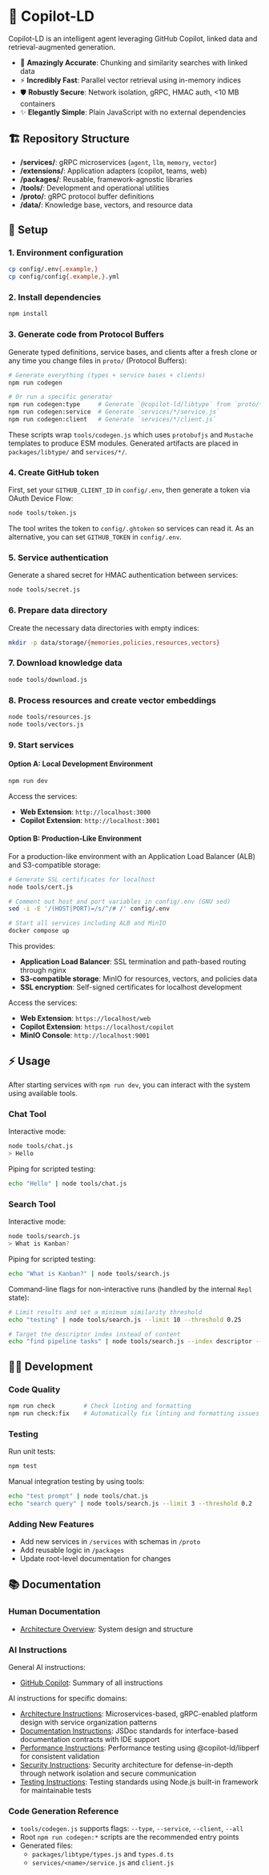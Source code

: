 # 🧬 Copilot-LD

Copilot-LD is an intelligent agent leveraging GitHub Copilot, linked data and
retrieval-augmented generation.

- 🎯 **Amazingly Accurate**: Chunking and similarity searches with linked data
- ⚡️ **Incredibly Fast**: Parallel vector retrieval using in-memory indices
- 🛡️ **Robustly Secure**: Network isolation, gRPC, HMAC auth, <10 MB containers
- ✨ **Elegantly Simple**: Plain JavaScript with no external dependencies

## 🏗️ Repository Structure

- **/services/**: gRPC microservices (`agent`, `llm`, `memory`, `vector`)
- **/extensions/**: Application adapters (copilot, teams, web)
- **/packages/**: Reusable, framework-agnostic libraries
- **/tools/**: Development and operational utilities
- **/proto/**: gRPC protocol buffer definitions
- **/data/**: Knowledge base, vectors, and resource data

## 🚀 Setup

### 1. Environment configuration

```sh
cp config/.env{.example,}
cp config/config{.example,}.yml
```

### 2. Install dependencies

```sh
npm install
```

### 3. Generate code from Protocol Buffers

Generate typed definitions, service bases, and clients after a fresh clone or
any time you change files in `proto/` (Protocol Buffers):

```sh
# Generate everything (types + service bases + clients)
npm run codegen

# Or run a specific generator
npm run codegen:type     # Generate `@copilot-ld/libtype` from `proto/*.proto`
npm run codegen:service  # Generate `services/*/service.js`
npm run codegen:client   # Generate `services/*/client.js`
```

These scripts wrap `tools/codegen.js` which uses `protobufjs` and `Mustache`
templates to produce ESM modules. Generated artifacts are placed in
`packages/libtype/` and `services/*/`.

### 4. Create GitHub token

First, set your `GITHUB_CLIENT_ID` in `config/.env`, then generate a token via
OAuth Device Flow:

```sh
node tools/token.js
```

The tool writes the token to `config/.ghtoken` so services can read it. As an
alternative, you can set `GITHUB_TOKEN` in `config/.env`.

### 5. Service authentication

Generate a shared secret for HMAC authentication between services:

```sh
node tools/secret.js
```

### 6. Prepare data directory

Create the necessary data directories with empty indices:

```sh
mkdir -p data/storage/{memories,policies,resources,vectors}
```

### 7. Download knowledge data

```sh
node tools/download.js
```

### 8. Process resources and create vector embeddings

```sh
node tools/resources.js
node tools/vectors.js
```

### 9. Start services

#### Option A: Local Development Environment

```sh
npm run dev
```

Access the services:

- **Web Extension**: `http://localhost:3000`
- **Copilot Extension**: `http://localhost:3001`

#### Option B: Production-Like Environment

For a production-like environment with an Application Load Balancer (ALB) and
S3-compatible storage:

```sh
# Generate SSL certificates for localhost
node tools/cert.js

# Comment out host and port variables in config/.env (GNU sed)
sed -i -E '/(HOST|PORT)=/s/^/# /' config/.env

# Start all services including ALB and MinIO
docker compose up
```

This provides:

- **Application Load Balancer**: SSL termination and path-based routing through
  nginx
- **S3-compatible storage**: MinIO for resources, vectors, and policies data
- **SSL encryption**: Self-signed certificates for localhost development

Access the services:

- **Web Extension**: `https://localhost/web`
- **Copilot Extension**: `https://localhost/copilot`
- **MinIO Console**: `http://localhost:9001`

## ⚡ Usage

After starting services with `npm run dev`, you can interact with the system
using available tools.

### Chat Tool

Interactive mode:

```sh
node tools/chat.js
> Hello
```

Piping for scripted testing:

```sh
echo "Hello" | node tools/chat.js
```

### Search Tool

Interactive mode:

```sh
node tools/search.js
> What is Kanban?
```

Piping for scripted testing:

```sh
echo "What is Kanban?" | node tools/search.js
```

Command-line flags for non-interactive runs (handled by the internal `Repl`
state):

```sh
# Limit results and set a minimum similarity threshold
echo "testing" | node tools/search.js --limit 10 --threshold 0.25

# Target the descriptor index instead of content
echo "find pipeline tasks" | node tools/search.js --index descriptor --limit 5
```

## 👨‍💻 Development

### Code Quality

```sh
npm run check        # Check linting and formatting
npm run check:fix    # Automatically fix linting and formatting issues
```

### Testing

Run unit tests:

```sh
npm test
```

Manual integration testing by using tools:

```sh
echo "test prompt" | node tools/chat.js
echo "search query" | node tools/search.js --limit 3 --threshold 0.2
```

### Adding New Features

- Add new services in `/services` with schemas in `/proto`
- Add reusable logic in `/packages`
- Update root-level documentation for changes

## 📚 Documentation

### Human Documentation

- [Architecture Overview](docs/architecture.html): System design and structure

### AI Instructions

General AI instructions:

- [GitHub Copilot](.github/copilot-instructions.md): Summary of all instructions

AI instructions for specific domains:

- [Architecture Instructions](.github/instructions/architecture.instructions.md):
  Microservices-based, gRPC-enabled platform design with service organization
  patterns
- [Documentation Instructions](.github/instructions/documentation.instructions.md):
  JSDoc standards for interface-based documentation contracts with IDE support
- [Performance Instructions](.github/instructions/performance.instructions.md):
  Performance testing using @copilot-ld/libperf for consistent validation
- [Security Instructions](.github/instructions/security.instructions.md):
  Security architecture for defense-in-depth through network isolation and
  secure communication
- [Testing Instructions](.github/instructions/testing.instructions.md): Testing
  standards using Node.js built-in framework for maintainable tests

### Code Generation Reference

- `tools/codegen.js` supports flags: `--type`, `--service`, `--client`, `--all`
- Root `npm run codegen:*` scripts are the recommended entry points
- Generated files:
  - `packages/libtype/types.js` and `types.d.ts`
  - `services/<name>/service.js` and `client.js`
